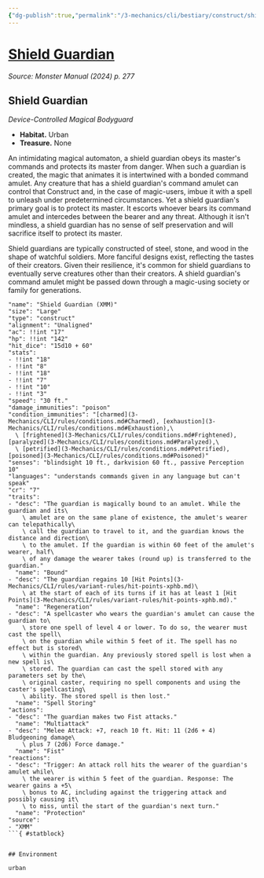```yaml
---
{"dg-publish":true,"permalink":"/3-mechanics/cli/bestiary/construct/shield-guardian-xmm/","tags":["ttrpg-cli/compendium/src/5e/xmm","ttrpg-cli/monster/cr/7","ttrpg-cli/monster/environment/urban","ttrpg-cli/monster/size/large","ttrpg-cli/monster/type/construct"],"created":"2025-02-22T12:02:28.299-05:00","updated":"2025-02-26T17:46:11.701-05:00"}
---
```


# [Shield Guardian](3-Mechanics/CLI/bestiary/construct/shield-guardian-xmm.md)
*Source: Monster Manual (2024) p. 277*  

## Shield Guardian

*Device-Controlled Magical Bodyguard*

- **Habitat.** Urban  
- **Treasure.** None  

An intimidating magical automaton, a shield guardian obeys its master's commands and protects its master from danger. When such a guardian is created, the magic that animates it is intertwined with a bonded command amulet. Any creature that has a shield guardian's command amulet can control that Construct and, in the case of magic-users, imbue it with a spell to unleash under predetermined circumstances. Yet a shield guardian's primary goal is to protect its master. It escorts whoever bears its command amulet and intercedes between the bearer and any threat. Although it isn't mindless, a shield guardian has no sense of self preservation and will sacrifice itself to protect its master.

Shield guardians are typically constructed of steel, stone, and wood in the shape of watchful soldiers. More fanciful designs exist, reflecting the tastes of their creators. Given their resilience, it's common for shield guardians to eventually serve creatures other than their creators. A shield guardian's command amulet might be passed down through a magic-using society or family for generations.

```statblock
"name": "Shield Guardian (XMM)"
"size": "Large"
"type": "construct"
"alignment": "Unaligned"
"ac": !!int "17"
"hp": !!int "142"
"hit_dice": "15d10 + 60"
"stats":
- !!int "18"
- !!int "8"
- !!int "18"
- !!int "7"
- !!int "10"
- !!int "3"
"speed": "30 ft."
"damage_immunities": "poison"
"condition_immunities": "[charmed](3-Mechanics/CLI/rules/conditions.md#Charmed), [exhaustion](3-Mechanics/CLI/rules/conditions.md#Exhaustion),\
  \ [frightened](3-Mechanics/CLI/rules/conditions.md#Frightened), [paralyzed](3-Mechanics/CLI/rules/conditions.md#Paralyzed),\
  \ [petrified](3-Mechanics/CLI/rules/conditions.md#Petrified), [poisoned](3-Mechanics/CLI/rules/conditions.md#Poisoned)"
"senses": "blindsight 10 ft., darkvision 60 ft., passive Perception 10"
"languages": "understands commands given in any language but can't speak"
"cr": "7"
"traits":
- "desc": "The guardian is magically bound to an amulet. While the guardian and its\
    \ amulet are on the same plane of existence, the amulet's wearer can telepathically\
    \ call the guardian to travel to it, and the guardian knows the distance and direction\
    \ to the amulet. If the guardian is within 60 feet of the amulet's wearer, half\
    \ of any damage the wearer takes (round up) is transferred to the guardian."
  "name": "Bound"
- "desc": "The guardian regains 10 [Hit Points](3-Mechanics/CLI/rules/variant-rules/hit-points-xphb.md)\
    \ at the start of each of its turns if it has at least 1 [Hit Points](3-Mechanics/CLI/rules/variant-rules/hit-points-xphb.md)."
  "name": "Regeneration"
- "desc": "A spellcaster who wears the guardian's amulet can cause the guardian to\
    \ store one spell of level 4 or lower. To do so, the wearer must cast the spell\
    \ on the guardian while within 5 feet of it. The spell has no effect but is stored\
    \ within the guardian. Any previously stored spell is lost when a new spell is\
    \ stored. The guardian can cast the spell stored with any parameters set by the\
    \ original caster, requiring no spell components and using the caster's spellcasting\
    \ ability. The stored spell is then lost."
  "name": "Spell Storing"
"actions":
- "desc": "The guardian makes two Fist attacks."
  "name": "Multiattack"
- "desc": "Melee Attack: +7, reach 10 ft. Hit: 11 (2d6 + 4) Bludgeoning damage\
    \ plus 7 (2d6) Force damage."
  "name": "Fist"
"reactions":
- "desc": "Trigger: An attack roll hits the wearer of the guardian's amulet while\
    \ the wearer is within 5 feet of the guardian. Response: The wearer gains a +5\
    \ bonus to AC, including against the triggering attack and possibly causing it\
    \ to miss, until the start of the guardian's next turn."
  "name": "Protection"
"source":
- "XMM"
```{ #statblock}


## Environment

urban